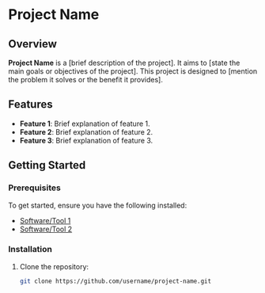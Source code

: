# Project Name

## Overview

**Project Name** is a [brief description of the project]. It aims to [state the main goals or objectives of the project]. This project is designed to [mention the problem it solves or the benefit it provides].

## Features

- **Feature 1**: Brief explanation of feature 1.
- **Feature 2**: Brief explanation of feature 2.
- **Feature 3**: Brief explanation of feature 3.

## Getting Started

### Prerequisites

To get started, ensure you have the following installed:

- [Software/Tool 1](https://example.com)
- [Software/Tool 2](https://example.com)

### Installation

1. Clone the repository:
   ```bash
   git clone https://github.com/username/project-name.git
   ```
